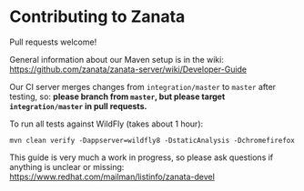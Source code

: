 # Contributing to Zanata

Pull requests welcome!

General information about our Maven setup is in the wiki:
https://github.com/zanata/zanata-server/wiki/Developer-Guide

Our CI server merges changes from `integration/master` to `master` after testing, so: **please branch from `master`, but please target `integration/master` in pull requests.**

To run all tests against WildFly (takes about 1 hour):

    mvn clean verify -Dappserver=wildfly8 -DstaticAnalysis -Dchromefirefox


This guide is very much a work in progress, so please ask questions if anything is unclear or missing: https://www.redhat.com/mailman/listinfo/zanata-devel
